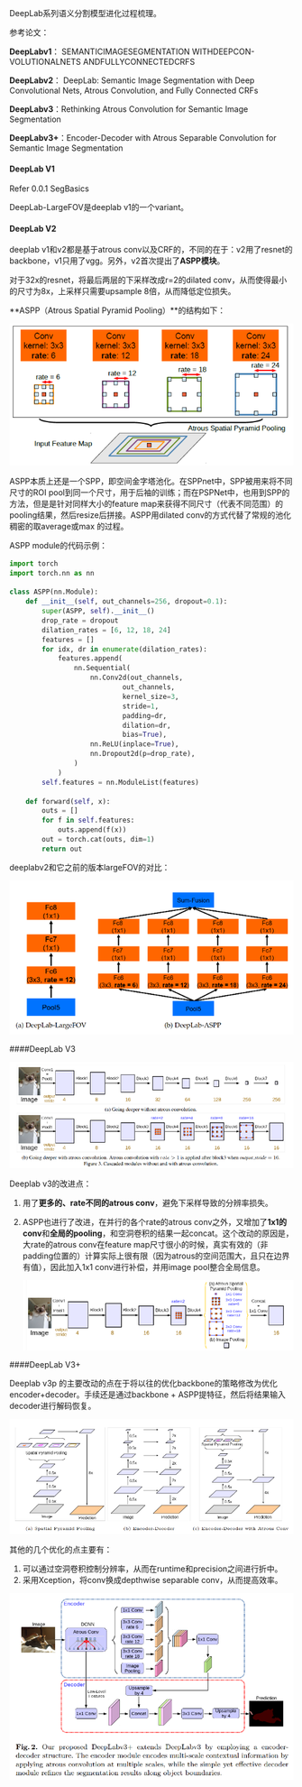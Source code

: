 DeepLab系列语义分割模型进化过程梳理。

参考论文：

**DeepLabv1**： SEMANTICIMAGESEGMENTATION WITHDEEPCON-VOLUTIONALNETS ANDFULLYCONNECTEDCRFS

**DeepLabv2**： DeepLab: Semantic Image Segmentation with Deep Convolutional Nets, Atrous Convolution,   and Fully Connected CRFs

**DeepLabv3**：Rethinking Atrous Convolution for Semantic Image Segmentation

**DeepLabv3+**：Encoder-Decoder with Atrous Separable Convolution for Semantic Image Segmentation



#### DeepLab V1

Refer 0.0.1 SegBasics

DeepLab-LargeFOV是deeplab v1的一个variant。



#### DeepLab V2

deeplab v1和v2都是基于atrous conv以及CRF的，不同的在于：v2用了resnet的backbone，v1只用了vgg。另外，v2首次提出了**ASPP模块**。

对于32x的resnet，将最后两层的下采样改成r=2的dilated conv，从而使得最小的尺寸为8x，上采样只需要upsample 8倍，从而降低定位损失。

**ASPP（Atrous Spatial Pyramid Pooling）**的结构如下：

![img](assets/1*_8p_KTPr5N0HSeIKV35G_g.png)



ASPP本质上还是一个SPP，即空间金字塔池化。在SPPnet中，SPP被用来将不同尺寸的ROI pool到同一个尺寸，用于后袖的训练；而在PSPNet中，也用到SPP的方法，但是是针对同样大小的feature map来获得不同尺寸（代表不同范围）的pooling结果，然后resize后拼接。ASPP用dilated conv的方式代替了常规的池化稠密的取average或max 的过程。

ASPP module的代码示例：

~~~python
import torch
import torch.nn as nn

class ASPP(nn.Module):
    def __init__(self, out_channels=256, dropout=0.1):
        super(ASPP, self).__init__()
        drop_rate = dropout
        dilation_rates = [6, 12, 18, 24]
        features = []
        for idx, dr in enumerate(dilation_rates):
            features.append(
                nn.Sequential(
                    nn.Conv2d(out_channels,
                            out_channels,
                            kernel_size=3,
                            stride=1,
                            padding=dr,
                            dilation=dr,
                            bias=True),
                    nn.ReLU(inplace=True),
                    nn.Dropout2d(p=drop_rate),
                )
            )
        self.features = nn.ModuleList(features)

    def forward(self, x):
        outs = []
        for f in self.features:
            outs.append(f(x))
        out = torch.cat(outs, dim=1)
        return out
~~~



deeplabv2和它之前的版本largeFOV的对比：

![image-20210617141922131](assets/image-20210617141922131.png)



####DeepLab V3

![image-20210617190857066](assets/image-20210617190857066.png)

Deeplab v3的改进点：

1. 用了**更多的、rate不同的atrous conv**，避免下采样导致的分辨率损失。

2. ASPP也进行了改进，在并行的各个rate的atrous conv之外，又增加了**1x1的conv**和**全局的pooling**，和空洞卷积的结果一起concat。这个改动的原因是，大rate的atrous conv在feature map尺寸很小的时候，真实有效的（非padding位置的）计算实际上很有限（因为atrous的空间范围大，且只在边界有值），因此加入1x1 conv进行补偿，并用image pool整合全局信息。

   

   ![image-20210617191300704](assets/image-20210617191300704.png)

   

####DeepLab V3+

Deeplab v3p 的主要改动的点在于将以往的优化backbone的策略修改为优化encoder+decoder。手续还是通过backbone + ASPP提特征，然后将结果输入decoder进行解码恢复。

![image-20210617193309053](assets/image-20210617193309053.png)



其他的几个优化的点主要有：

1. 可以通过空洞卷积控制分辨率，从而在runtime和precision之间进行折中。
2. 采用Xception，将conv换成depthwise separable conv，从而提高效率。

![image-20210617193707999](assets/image-20210617193707999.png)



